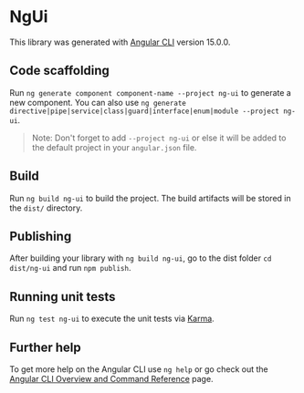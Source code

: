 # NgUi

This library was generated with [Angular CLI](https://github.com/angular/angular-cli) version 15.0.0.

## Code scaffolding

Run `ng generate component component-name --project ng-ui` to generate a new component. You can also use `ng generate directive|pipe|service|class|guard|interface|enum|module --project ng-ui`.
> Note: Don't forget to add `--project ng-ui` or else it will be added to the default project in your `angular.json` file. 

## Build

Run `ng build ng-ui` to build the project. The build artifacts will be stored in the `dist/` directory.

## Publishing

After building your library with `ng build ng-ui`, go to the dist folder `cd dist/ng-ui` and run `npm publish`.

## Running unit tests

Run `ng test ng-ui` to execute the unit tests via [Karma](https://karma-runner.github.io).

## Further help

To get more help on the Angular CLI use `ng help` or go check out the [Angular CLI Overview and Command Reference](https://angular.io/cli) page.
